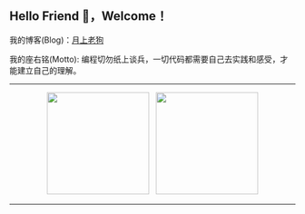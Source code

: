 ## Hello Friend 👋，Welcome！

我的博客(Blog)：<a href="https://oldmoon.top">月上老狗</a>

我的座右铭(Motto): 编程切勿纸上谈兵，一切代码都需要自己去实践和感受，才能建立自己的理解。

--- 

<div align="center">
  <img src="https://github-readme-stats.vercel.app/api/top-langs/?username=DingDangDog&theme=tokyonight&show_icons=true&layout=compact&hide_border=true&locale=cn" height="180rem" />&nbsp;&nbsp;
  <img src="https://github-readme-stats.vercel.app/api?username=DingDangDog&show_icons=true&theme=tokyonight"  height="180rem">
</div>

---

<!--
**DingDangDog/DingDangDog** is a ✨ _special_ ✨ repository because its `README.md` (this file) appears on your GitHub profile.

Here are some ideas to get you started:

- 🔭 I’m currently working on ...
- 🌱 I’m currently learning ...
- 👯 I’m looking to collaborate on ...
- 🤔 I’m looking for help with ...
- 💬 Ask me about ...
- 📫 How to reach me: ...
- 😄 Pronouns: ...
- ⚡ Fun fact: ...
  -->
